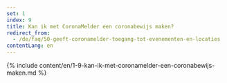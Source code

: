 ```yaml
---
set: 1
index: 9
title: Kan ik met CoronaMelder een coronabewijs maken?
redirect_from: 
  - /de/faq/50-geeft-coronamelder-toegang-tot-evenementen-en-locaties
contentLang: en
---
```

{% include content/en/1-9-kan-ik-met-coronamelder-een-coronabewijs-maken.md %}
